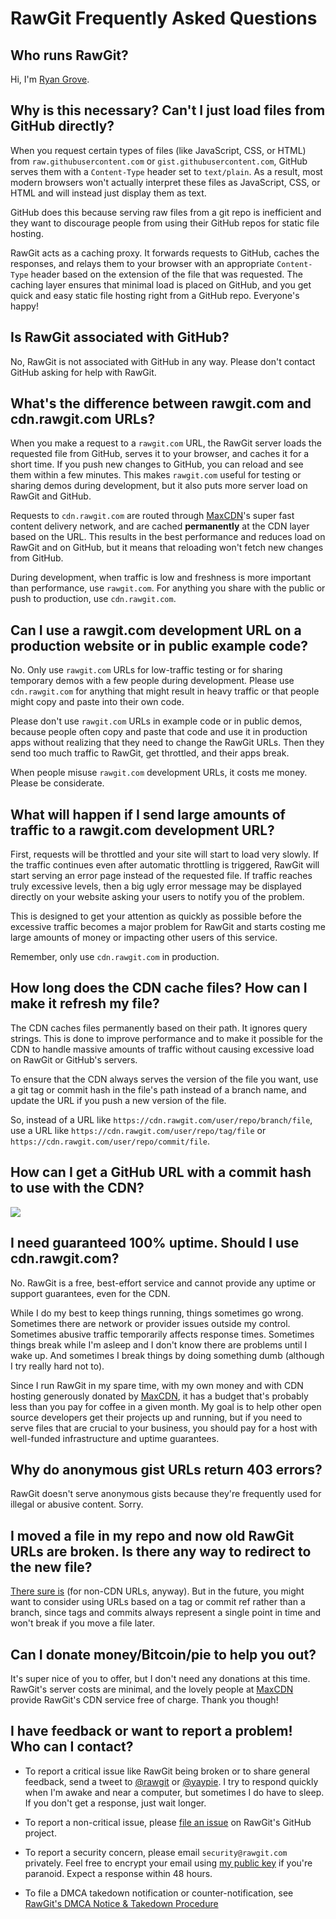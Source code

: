 # RawGit Frequently Asked Questions

## Who runs RawGit?

Hi, I'm [Ryan Grove](http://wonko.com/).

## Why is this necessary? Can't I just load files from GitHub directly?

When you request certain types of files (like JavaScript, CSS, or HTML) from
`raw.githubusercontent.com` or `gist.githubusercontent.com`, GitHub serves them
with a `Content-Type` header set to `text/plain`. As a result, most modern
browsers won't actually interpret these files as JavaScript, CSS, or HTML and
will instead just display them as text.

GitHub does this because serving raw files from a git repo is inefficient and
they want to discourage people from using their GitHub repos for static file
hosting.

RawGit acts as a caching proxy. It forwards requests to GitHub, caches the
responses, and relays them to your browser with an appropriate `Content-Type`
header based on the extension of the file that was requested. The caching layer
ensures that minimal load is placed on GitHub, and you get quick and easy static
file hosting right from a GitHub repo. Everyone's happy!

## Is RawGit associated with GitHub?

No, RawGit is not associated with GitHub in any way. Please don't contact GitHub
asking for help with RawGit.

## What's the difference between rawgit.com and cdn.rawgit.com URLs?

When you make a request to a `rawgit.com` URL, the RawGit server loads the
requested file from GitHub, serves it to your browser, and caches it for a short
time. If you push new changes to GitHub, you can reload and see them within a
few minutes. This makes `rawgit.com` useful for testing or sharing demos during
development, but it also puts more server load on RawGit and GitHub.

Requests to `cdn.rawgit.com` are routed through
[MaxCDN](http://www.maxcdn.com/)'s super fast content delivery network, and are
cached **permanently** at the CDN layer based on the URL. This results in the
best performance and reduces load on RawGit and on GitHub, but it means that
reloading won't fetch new changes from GitHub.

During development, when traffic is low and freshness is more important than
performance, use `rawgit.com`. For anything you share with the public or push to
production, use `cdn.rawgit.com`.

## Can I use a rawgit.com development URL on a production website or in public example code?

No. Only use `rawgit.com` URLs for low-traffic testing or for sharing temporary
demos with a few people during development. Please use `cdn.rawgit.com` for
anything that might result in heavy traffic or that people might copy and paste
into their own code.

Please don't use `rawgit.com` URLs in example code or in public demos, because
people often copy and paste that code and use it in production apps without
realizing that they need to change the RawGit URLs. Then they send too much
traffic to RawGit, get throttled, and their apps break.

When people misuse `rawgit.com` development URLs, it costs me money. Please be
considerate.

## What will happen if I send large amounts of traffic to a rawgit.com development URL?

First, requests will be throttled and your site will start to load very slowly.
If the traffic continues even after automatic throttling is triggered, RawGit
will start serving an error page instead of the requested file. If traffic
reaches truly excessive levels, then a big ugly error message may be displayed
directly on your website asking your users to notify you of the problem.

This is designed to get your attention as quickly as possible before the
excessive traffic  becomes a major problem for RawGit and starts costing me
large amounts of money or impacting other users of this service.

Remember, only use `cdn.rawgit.com` in production.

## How long does the CDN cache files? How can I make it refresh my file?

The CDN caches files permanently based on their path. It ignores query strings.
This is done to improve performance and to make it possible for the CDN to
handle massive amounts of traffic without causing excessive load on RawGit or
GitHub's servers.

To ensure that the CDN always serves the version of the file you want, use a git
tag or commit hash in the file's path instead of a branch name, and update the
URL if you push a new version of the file.

So, instead of a URL like `https://cdn.rawgit.com/user/repo/branch/file`, use a
URL like `https://cdn.rawgit.com/user/repo/tag/file` or
`https://cdn.rawgit.com/user/repo/commit/file`.

## How can I get a GitHub URL with a commit hash to use with the CDN?

![](https://camo.githubusercontent.com/046ef00f68f6936ac132a009135faba5236688aa/68747470733a2f2f63646e2e7261776769742e636f6d2f726a73746f6e652f726a73746f6e652e6769746875622e696f2f623633663866653930333231353165326532326235383933636562373137373734346665386531612f696d672f5261774769744c696e6b696e672e676966)

## I need guaranteed 100% uptime. Should I use cdn.rawgit.com?

No. RawGit is a free, best-effort service and cannot provide any uptime or
support guarantees, even for the CDN.

While I do my best to keep things running, things sometimes go wrong. Sometimes
there are network or provider issues outside my control. Sometimes abusive
traffic temporarily affects response times. Sometimes things break while I'm
asleep and I don't know there are problems until I wake up. And sometimes I
break things by doing something dumb (although I try really hard not to).

Since I run RawGit in my spare time, with my own money and with CDN hosting
generously donated by [MaxCDN](http://www.maxcdn.com/), it has a budget that's
probably less than you pay for coffee in a given month. My goal is to help other
open source developers get their projects up and running, but if you need to
serve files that are crucial to your business, you should pay for a host with
well-funded infrastructure and uptime guarantees.

## Why do anonymous gist URLs return 403 errors?

RawGit doesn't serve anonymous gists because they're frequently used for illegal
or abusive content. Sorry.

## I moved a file in my repo and now old RawGit URLs are broken. Is there any way to redirect to the new file?

[There sure
is](https://github.com/rgrove/rawgit/wiki/How-to-redirect-a-RawGit-URL-to-another-URL-or-GitHub-file)
(for non-CDN URLs, anyway). But in the future, you might want to consider using
URLs based on a tag or commit ref rather than a branch, since tags and commits
always represent a single point in time and won't break if you move a file
later.

## Can I donate money/Bitcoin/pie to help you out?

It's super nice of you to offer, but I don't need any donations at this time.
RawGit's server costs are minimal, and the lovely people at
[MaxCDN](http://www.maxcdn.com/) provide RawGit's CDN service free of charge.
Thank you though!

## I have feedback or want to report a problem! Who can I contact?

-   To report a critical issue like RawGit being broken or to share general
    feedback, send a tweet to [@rawgit](https://twitter.com/rawgit) or
    [@yaypie](https://twitter.com/yaypie). I try to respond quickly when I'm
    awake and near a computer, but sometimes I do have to sleep. If you don't
    get a response, just wait longer.

-   To report a non-critical issue, please
    [file an issue](https://github.com/rgrove/rawgit/issues) on RawGit's GitHub
    project.

-   To report a security concern, please email `security@rawgit.com` privately.
    Feel free to encrypt your email using [my public key](https://rawgit.com/public-key.txt)
    if you're paranoid. Expect a response within 48 hours.

-   To file a DMCA takedown notification or counter-notification, see
    [RawGit's DMCA Notice & Takedown Procedure](RawGit-DMCA-Notice-&-Takedown-Procedure)
